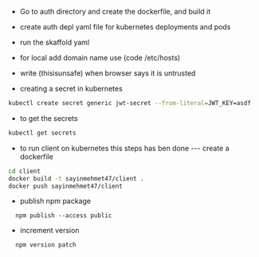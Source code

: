- Go to auth directory and create the dockerfile, and build it
- create auth depl yaml file for kubernetes deployments and pods
- run the skaffold yaml
- for local add domain name use (code /etc/hosts)
- write (thisisunsafe) when browser says it is untrusted

- creating a secret in kubernetes

```bash
kubectl create secret generic jwt-secret --from-literal=JWT_KEY=asdf
```

- to get the secrets

```bash
kubectl get secrets
```

- to run client on kubernetes this steps has ben done
  --- create a dockerfile

```bash
cd client
docker build -t sayinmehmet47/client .
docker push sayinmehmet47/client

```

- publish npm package

```code
  npm publish --access public
```

- increment version

```code
  npm version patch
```
